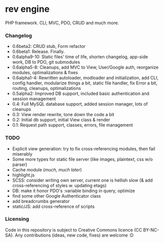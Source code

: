 rev engine
==========

PHP framework. CLI, MVC, PDO, CRUD and much more.

### Changelog
 - 0.6beta2: CRUD stub, Form refactor
 - 0.6beta1: Release. Finally.
 - 0.6alpha9-10: Static files' time of life, shorten changelog, app-side work, DB to PDO, git submodules
 - 0.6alpha5-8: Cleanups, add MVC to View, User/Google auth, reorganize modules, optimalizations & fixes
 - 0.6alpha1-4: Rewritten autoloader, modloader and initialization, add CLI, config handler, modularize things a bit, static file handler, fix Error a bit, routing, cleanups, optimalizations
 - 0.5alpha2: Improved DB support, included basic authentication and session management
 - 0.4: Full MySQL database support, added session manager, lots of cleanups
 - 0.3: View render rewrite, tone down the code a bit
 - 0.2: Initial db support, initial View class & render
 - 0.1: Request path support, classes, errors, file management

### TODO
 - Explicit view generation: try to fix cross-referencing modules, then fail miserably
 - Some more types for static file server (like images, plaintext, css w/o parser)
 - Cache module (_much, much later_)
 - highlight.js
 - SCSS: consider writing own server, current one is hellish slow (& add cross-referencing of styles w. updating etags)
 - DB: make it honor PDO's :variable binding in query, optimize
 - find some other Google Authenticator class
 - add breadcrumbs generator
 - static/JS: add cross-reference of scripts

### Licensing
Code in this repository is subject to Creative Commons licence (CC BY-NC-SA).
Any contributions (ideas, new code, fixes) are welcome :D
